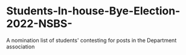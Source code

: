 # Students-In-house-Bye-Election-2022-NSBS-
A nomination list of students' contesting for posts in the Department association

